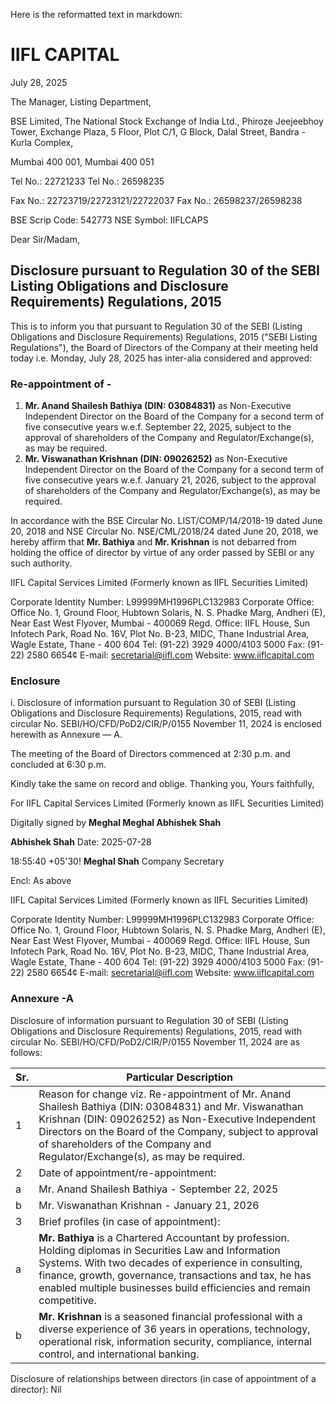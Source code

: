 Here is the reformatted text in markdown:

# IIFL CAPITAL

July 28, 2025

The Manager,
Listing Department,

BSE Limited,
The National Stock Exchange of India Ltd.,
Phiroze Jeejeebhoy Tower, Exchange Plaza, 5 Floor, Plot C/1, G Block,
Dalal Street, Bandra - Kurla Complex,

Mumbai 400 001, Mumbai 400 051

Tel No.: 22721233
Tel No.: 26598235

Fax No.: 22723719/22723121/22722037
Fax No.: 26598237/26598238

BSE Scrip Code: 542773
NSE Symbol: IIFLCAPS

Dear Sir/Madam,

## Disclosure pursuant to Regulation 30 of the SEBI Listing Obligations and Disclosure Requirements) Regulations, 2015

This is to inform you that pursuant to Regulation 30 of the SEBI (Listing Obligations and Disclosure Requirements) Regulations, 2015 ("SEBI Listing Regulations"), the Board of Directors of the Company at their meeting held today i.e. Monday, July 28, 2025 has inter-alia considered and approved:

### Re-appointment of -

1. **Mr. Anand Shailesh Bathiya (DIN: 03084831)** as Non-Executive Independent Director on the Board of the Company for a second term of five consecutive years w.e.f. September 22, 2025, subject to the approval of shareholders of the Company and Regulator/Exchange(s), as may be required.
2. **Mr. Viswanathan Krishnan (DIN: 09026252)** as Non-Executive Independent Director on the Board of the Company for a second term of five consecutive years w.e.f. January 21, 2026, subject to the approval of shareholders of the Company and Regulator/Exchange(s), as may be required.

In accordance with the BSE Circular No. LIST/COMP/14/2018-19 dated June 20, 2018 and NSE Circular No. NSE/CML/2018/24 dated June 20, 2018, we hereby affirm that **Mr. Bathiya** and **Mr. Krishnan** is not debarred from holding the office of director by virtue of any order passed by SEBI or any such authority.

IIFL Capital Services Limited (Formerly known as IIFL Securities Limited)

Corporate Identity Number: L99999MH1996PLC132983
Corporate Office: Office No. 1, Ground Floor, Hubtown Solaris, N. S. Phadke Marg, Andheri (E), Near East West Flyover, Mumbai - 400069
Regd. Office: IIFL House, Sun Infotech Park, Road No. 16V, Plot No. B-23, MIDC, Thane Industrial Area, Wagle Estate, Thane - 400 604
Tel: (91-22) 3929 4000/4103 5000
Fax: (91-22) 2580 6654¢
E-mail: secretarial@iifl.com
Website: www.iiflcapital.com

### Enclosure

i. Disclosure of information pursuant to Regulation 30 of SEBI (Listing Obligations and Disclosure Requirements) Regulations, 2015, read with circular No. SEBI/HO/CFD/PoD2/CIR/P/0155 November 11, 2024 is enclosed herewith as Annexure — A.

The meeting of the Board of Directors commenced at 2:30 p.m. and concluded at 6:30 p.m.

Kindly take the same on record and oblige.
Thanking you,
Yours faithfully,

For IIFL Capital Services Limited (Formerly known as IIFL Securities Limited)

Digitally signed by
**Meghal Meghal Abhishek Shah**

**Abhishek Shah**
Date: 2025-07-28

18:55:40 +05'30!
**Meghal Shah**
Company Secretary

Encl: As above

IIFL Capital Services Limited (Formerly known as IIFL Securities Limited)

Corporate Identity Number: L99999MH1996PLC132983
Corporate Office: Office No. 1, Ground Floor, Hubtown Solaris, N. S. Phadke Marg, Andheri (E), Near East West Flyover, Mumbai - 400069
Regd. Office: IIFL House, Sun Infotech Park, Road No. 16V, Plot No. B-23, MIDC, Thane Industrial Area, Wagle Estate, Thane - 400 604
Tel: (91-22) 3929 4000/4103 5000
Fax: (91-22) 2580 6654¢
E-mail: secretarial@iifl.com
Website: www.iiflcapital.com

### Annexure -A

Disclosure of information pursuant to Regulation 30 of SEBI (Listing Obligations and Disclosure Requirements) Regulations, 2015, read with circular No. SEBI/HO/CFD/PoD2/CIR/P/0155 November 11, 2024 are as follows:

| Sr. | Particular Description |
| --- | --- |
| 1 | Reason for change viz. Re-appointment of Mr. Anand Shailesh Bathiya (DIN: 03084831) and Mr. Viswanathan Krishnan (DIN: 09026252) as Non-Executive Independent Directors on the Board of the Company, subject to approval of shareholders of the Company and Regulator/Exchange(s), as may be required. |
| 2 | Date of appointment/re-appointment: |
|   a | Mr. Anand Shailesh Bathiya - September 22, 2025 |
|   b | Mr. Viswanathan Krishnan - January 21, 2026 |
| 3 | Brief profiles (in case of appointment): |
|   a | **Mr. Bathiya** is a Chartered Accountant by profession. Holding diplomas in Securities Law and Information Systems. With two decades of experience in consulting, finance, growth, governance, transactions and tax, he has enabled multiple businesses build efficiencies and remain competitive. |
|   b | **Mr. Krishnan** is a seasoned financial professional with a diverse experience of 36 years in operations, technology, operational risk, information security, compliance, internal control, and international banking. |

Disclosure of relationships between directors (in case of appointment of a director):
Nil